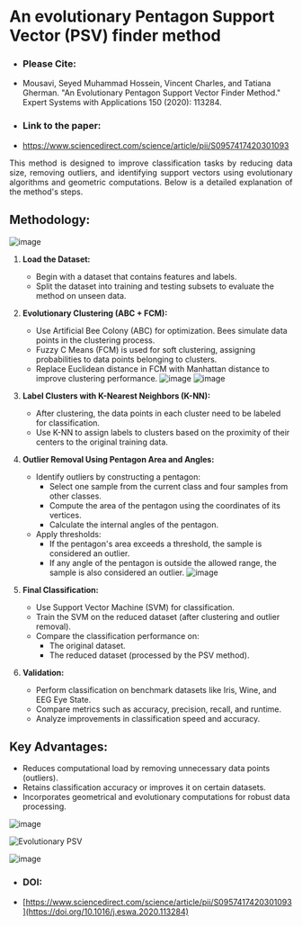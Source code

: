 # An evolutionary Pentagon Support Vector (PSV) finder method

- ### Please Cite:
- Mousavi, Seyed Muhammad Hossein, Vincent Charles, and Tatiana Gherman. "An Evolutionary Pentagon Support Vector Finder Method." Expert Systems with Applications 150 (2020): 113284.
- ### Link to the paper:
- https://www.sciencedirect.com/science/article/pii/S0957417420301093
  
<div align="justify">
This method is designed to improve classification tasks by reducing data size, removing outliers, 
and identifying support vectors using evolutionary algorithms and geometric computations. 
Below is a detailed explanation of the method's steps.
</div>

## Methodology:
![image](https://github.com/user-attachments/assets/5110a506-8f61-4803-9cff-1253e740e1cb)

1. **Load the Dataset:**
   - Begin with a dataset that contains features and labels.
   - Split the dataset into training and testing subsets to evaluate the method on unseen data.

2. **Evolutionary Clustering (ABC + FCM):**
   - Use Artificial Bee Colony (ABC) for optimization. Bees simulate data points in the clustering process.
   - Fuzzy C Means (FCM) is used for soft clustering, assigning probabilities to data points belonging to clusters.
   - Replace Euclidean distance in FCM with Manhattan distance to improve clustering performance.
![image](https://github.com/user-attachments/assets/ba83bea8-bc89-442b-b11c-d685e0fa566f)
![image](https://github.com/user-attachments/assets/e3b33479-5c04-40fc-a87c-18ae460a7ed8)

3. **Label Clusters with K-Nearest Neighbors (K-NN):**
   - After clustering, the data points in each cluster need to be labeled for classification.
   - Use K-NN to assign labels to clusters based on the proximity of their centers to the original training data.

4. **Outlier Removal Using Pentagon Area and Angles:**
   - Identify outliers by constructing a pentagon:
     - Select one sample from the current class and four samples from other classes.
     - Compute the area of the pentagon using the coordinates of its vertices.
     - Calculate the internal angles of the pentagon.
   - Apply thresholds:
     - If the pentagon's area exceeds a threshold, the sample is considered an outlier.
     - If any angle of the pentagon is outside the allowed range, the sample is also considered an outlier.
![image](https://github.com/user-attachments/assets/7c0f8b79-e613-4785-97a2-918eff180a30)

5. **Final Classification:**
   - Use Support Vector Machine (SVM) for classification.
   - Train the SVM on the reduced dataset (after clustering and outlier removal).
   - Compare the classification performance on:
     - The original dataset.
     - The reduced dataset (processed by the PSV method).

6. **Validation:**
   - Perform classification on benchmark datasets like Iris, Wine, and EEG Eye State.
   - Compare metrics such as accuracy, precision, recall, and runtime.
   - Analyze improvements in classification speed and accuracy.

## Key Advantages:
- Reduces computational load by removing unnecessary data points (outliers).
- Retains classification accuracy or improves it on certain datasets.
- Incorporates geometrical and evolutionary computations for robust data processing.

![image](https://github.com/user-attachments/assets/cd108804-bd0b-4e34-9803-e07c89afcadf)

![Evolutionary PSV](https://github.com/user-attachments/assets/32f5bcca-2a1a-4c9f-bac9-9bf0919739bd)

![image](https://github.com/user-attachments/assets/8a8eaeb9-c073-4b4a-981d-c8abe99c54b9)

- ### DOI:
- [https://www.sciencedirect.com/science/article/pii/S0957417420301093](https://doi.org/10.1016/j.eswa.2020.113284)
  
